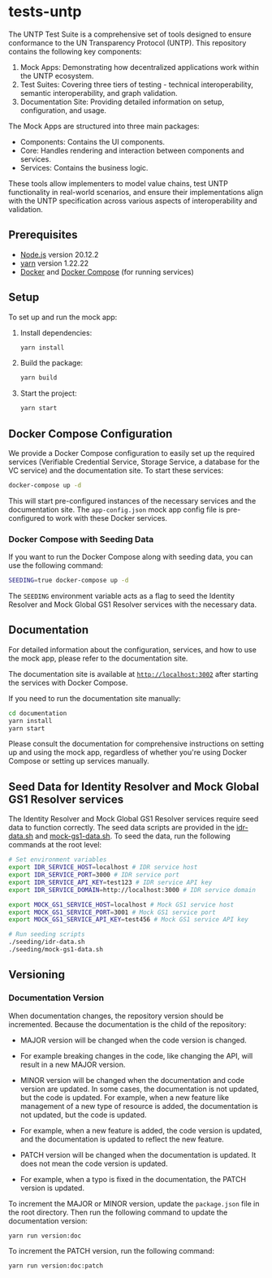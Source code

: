 # tests-untp

The UNTP Test Suite is a comprehensive set of tools designed to ensure conformance to the UN Transparency Protocol (UNTP). This repository contains the following key components:

1. Mock Apps: Demonstrating how decentralized applications work within the UNTP ecosystem.
2. Test Suites: Covering three tiers of testing - technical interoperability, semantic interoperability, and graph validation.
3. Documentation Site: Providing detailed information on setup, configuration, and usage.

The Mock Apps are structured into three main packages:

- Components: Contains the UI components.
- Core: Handles rendering and interaction between components and services.
- Services: Contains the business logic.

These tools allow implementers to model value chains, test UNTP functionality in real-world scenarios, and ensure their implementations align with the UNTP specification across various aspects of interoperability and validation.

## Prerequisites

- [Node.js](https://nodejs.org/en/) version 20.12.2
- [yarn](https://yarnpkg.com/) version 1.22.22
- [Docker](https://www.docker.com/get-started) and [Docker Compose](https://docs.docker.com/compose/install/) (for running services)

## Setup

To set up and run the mock app:

1. Install dependencies:

   ```bash
   yarn install
   ```

2. Build the package:

   ```bash
   yarn build
   ```

3. Start the project:
   ```bash
   yarn start
   ```

## Docker Compose Configuration

We provide a Docker Compose configuration to easily set up the required services (Verifiable Credential Service, Storage Service, a database for the VC service) and the documentation site. To start these services:

```bash
docker-compose up -d
```

This will start pre-configured instances of the necessary services and the documentation site. The `app-config.json` mock app config file is pre-configured to work with these Docker services.

### Docker Compose with Seeding Data

If you want to run the Docker Compose along with seeding data, you can use the following command:

```bash
SEEDING=true docker-compose up -d
```

The `SEEDING` environment variable acts as a flag to seed the Identity Resolver and Mock Global GS1 Resolver services with the necessary data.

## Documentation

For detailed information about the configuration, services, and how to use the mock app, please refer to the documentation site.

The documentation site is available at [`http://localhost:3002`](http://localhost:3002) after starting the services with Docker Compose.

If you need to run the documentation site manually:

```bash
cd documentation
yarn install
yarn start
```

Please consult the documentation for comprehensive instructions on setting up and using the mock app, regardless of whether you're using Docker Compose or setting up services manually.

## Seed Data for Identity Resolver and Mock Global GS1 Resolver services

The Identity Resolver and Mock Global GS1 Resolver services require seed data to function correctly. The seed data scripts are provided in the [idr-data.sh](./seeding/idr-data.sh) and [mock-gs1-data.sh](seeding/mock-gs1-data.sh). To seed the data, run the following commands at the root level:

```bash
# Set environment variables
export IDR_SERVICE_HOST=localhost # IDR service host
export IDR_SERVICE_PORT=3000 # IDR service port
export IDR_SERVICE_API_KEY=test123 # IDR service API key
export IDR_SERVICE_DOMAIN=http://localhost:3000 # IDR service domain

export MOCK_GS1_SERVICE_HOST=localhost # Mock GS1 service host
export MOCK_GS1_SERVICE_PORT=3001 # Mock GS1 service port
export MOCK_GS1_SERVICE_API_KEY=test456 # Mock GS1 service API key

# Run seeding scripts
./seeding/idr-data.sh
./seeding/mock-gs1-data.sh
```

## Versioning

### Documentation Version

When documentation changes, the repository version should be incremented. Because the documentation is the child of the repository:

- MAJOR version will be changed when the code version is changed.
- For example breaking changes in the code, like changing the API, will result in a new MAJOR version.

- MINOR version will be changed when the documentation and code version are updated. In some cases, the documentation is not updated, but the code is updated. For example, when a new feature like management of a new type of resource is added, the documentation is not updated, but the code is updated.
- For example, when a new feature is added, the code version is updated, and the documentation is updated to reflect the new feature.

- PATCH version will be changed when the documentation is updated. It does not mean the code version is updated.
- For example, when a typo is fixed in the documentation, the PATCH version is updated.

To increment the MAJOR or MINOR version, update the `package.json` file in the root directory. Then run the following command to update the documentation version:

```bash
yarn run version:doc
```

To increment the PATCH version, run the following command:

```bash
yarn run version:doc:patch
```
